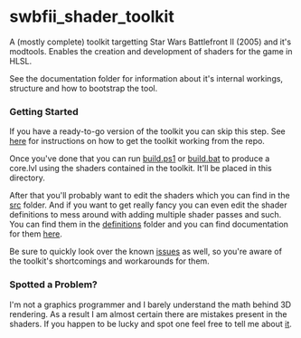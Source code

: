 # swbfii_shader_toolkit
A (mostly complete) toolkit targetting Star Wars Battlefront II (2005) and it's modtools. Enables the creation and development of shaders for the game in HLSL.

See the documentation folder for information about it's internal workings, structure and how to bootstrap the tool.

### Getting Started
If you have a ready-to-go version of the toolkit you can skip this step. See [here](https://github.com/SleepKiller/swbfii_shader_toolkit/blob/master/documentation/bootstrapping.md) for instructions on how to get the toolkit working from the repo.

Once you've done that you can run [build.ps1](https://github.com/SleepKiller/swbfii_shader_toolkit/blob/master/build.ps1) or [build.bat](https://github.com/SleepKiller/swbfii_shader_toolkit/blob/master/build.bat) to produce a core.lvl using the shaders contained in the toolkit. It'll be placed in this directory.

After that you'll probably want to edit the shaders which you can find in the [src](https://github.com/SleepKiller/swbfii_shader_toolkit/tree/master/src) folder. And if you want to get really fancy you can even edit the shader definitions to mess around with adding multiple shader passes and such. You can find them in the [definitions](https://github.com/SleepKiller/swbfii_shader_toolkit/tree/master/definitions) folder and you can find documentation for them [here](https://github.com/SleepKiller/swbfii_shader_toolkit/blob/master/documentation/definitions.md).

Be sure to quickly look over the known [issues](https://github.com/SleepKiller/swbfii_shader_toolkit/issues) as well, so you're aware of the toolkit's shortcomings and workarounds for them. 

### Spotted a Problem?
I'm not a graphics programmer and I barely understand the math behind 3D rendering. As a result I am almost certain there
are mistakes present in the shaders. If you happen to be lucky and spot one feel free to tell me about [it](https://github.com/SleepKiller/swbfii_shader_toolkit/issues/new).
